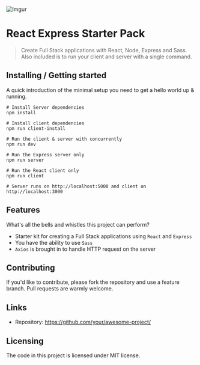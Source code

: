 ![Imgur](https://i.imgur.com/JWJEE7J.png)

# React Express Starter Pack
> Create Full Stack applications with React, Node, Express and Sass. Also included is to run your client and server with a single command.

## Installing / Getting started

A quick introduction of the minimal setup you need to get a hello world up &
running.

```shell
# Install Server dependencies
npm install

# Install client dependencies
npm run client-install

# Run the client & server with concurrently
npm run dev

# Run the Express server only
npm run server

# Run the React client only
npm run client

# Server runs on http://localhost:5000 and client on http://localhost:3000
```

## Features

What's all the bells and whistles this project can perform?
* Starter kit for creating a Full Stack applications using `React` and `Express`
* You have the ability to use `Sass`
* `Axios` is brought in to handle HTTP request on the server

## Contributing

If you'd like to contribute, please fork the repository and use a feature
branch. Pull requests are warmly welcome.

## Links

- Repository: https://github.com/your/awesome-project/

## Licensing

The code in this project is licensed under MIT license.
